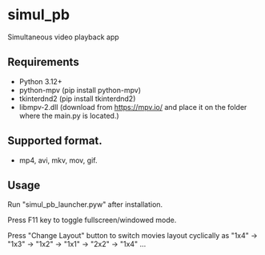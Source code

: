 # simul_pb
Simultaneous video playback app

## Requirements
- Python 3.12+
- python-mpv (pip install python-mpv)
- tkinterdnd2 (pip install tkinterdnd2)
- libmpv-2.dll (download from https://mpv.io/ and place it on the folder where the main.py is located.)


## Supported format.
- mp4, avi, mkv, mov, gif.


## Usage
Run "simul_pb_launcher.pyw" after installation.

Press F11 key to toggle fullscreen/windowed mode.

Press "Change Layout" button to switch movies layout cyclically as "1x4" -> "1x3" -> "1x2" -> "1x1" -> "2x2" -> "1x4" ...


